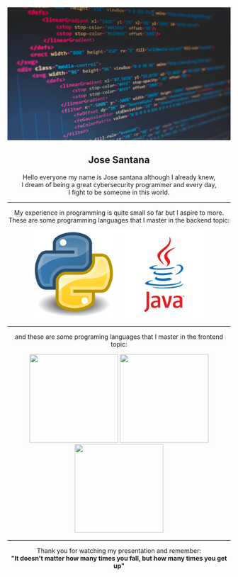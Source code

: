 <div align = "center">
  <img src = "imagen.jpg" width = 850 height = 300/>
  <h2>Jose Santana</h2>
  <p>Hello everyone my name is Jose santana although I already knew,<br>
      I dream of being a great cybersecurity programmer and every day,<br>
      I fight to be someone in this world.</p>
  <hr>
  <p>My experience in programming is quite small so far but I aspire to more.<br>
      These are some programming languages ​​that I master in the backend topic:</p>
  <img src = "fotopy.png" width = 200 height = 200/>
  <img src = "fotojava.png" width = 200 height = 200/>
  <hr>
  <p>and these are some programing languages that I master in the frontend topic:</p>
  <img src = "https://i.ibb.co/tL1v6Jt/html-5.png)" width = 200 height = 200/>
  <img src = "[Fotocss.png](https://i.ibb.co/j86Drxg/css-3.png)" width = 200 height = 200/>
  <img src = "https://i.ibb.co/pKKrwn3/javascript-js-icon-2048x2048-nyxvtvk0.png" width = 200 height = 200/>
</div><hr>
<div align = "center">
  <p>
Thank you for watching  my presentation and remember:<br> 
    <b>"It doesn't matter how many times you fall, but how many times you get up"<b></p>
</div>
